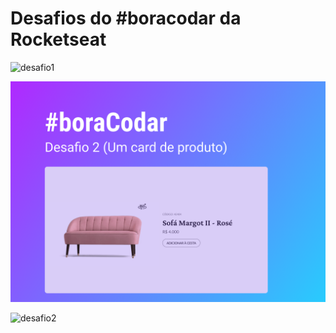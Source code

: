 # Desafios do #boracodar da Rocketseat

![desafio1](./%2301%20-%20Player%20de%20%C3%81udio/github/preview.png)

![desafio2](./%2302%20-%20Card%20de%20Produto/github/preview.png)

![desafio2](./%2303%20-%20Bot%C3%B5es%20e%20Cursores/github/preview.png)
